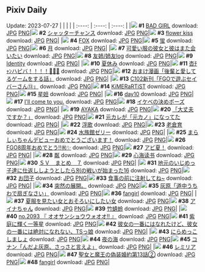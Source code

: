## Pixiv Daily
Update: 2023-07-27
|      |      |      |
| :----: | :----: | :----: |
|![](https://pixiv.microyu.workers.dev/c/240x480/img-master/img/2023/07/25/00/03/25/110211113_p0_master1200.jpg) **#1** [BAD GIRL](https://www.pixiv.net/artworks/110211113) download: [JPG](https://pixiv.microyu.workers.dev/img-original/img/2023/07/25/00/03/25/110211113_p0.jpg) [PNG](https://pixiv.microyu.workers.dev/img-original/img/2023/07/25/00/03/25/110211113_p0.png)|![](https://pixiv.microyu.workers.dev/c/240x480/img-master/img/2023/07/25/06/00/06/110216890_p0_master1200.jpg) **#2** [シャッターチャンス](https://www.pixiv.net/artworks/110216890) download: [JPG](https://pixiv.microyu.workers.dev/img-original/img/2023/07/25/06/00/06/110216890_p0.jpg) [PNG](https://pixiv.microyu.workers.dev/img-original/img/2023/07/25/06/00/06/110216890_p0.png)|![](https://pixiv.microyu.workers.dev/c/240x480/img-master/img/2023/07/25/00/00/56/110210902_p0_master1200.jpg) **#3** [flower kiss](https://www.pixiv.net/artworks/110210902) download: [JPG](https://pixiv.microyu.workers.dev/img-original/img/2023/07/25/00/00/56/110210902_p0.jpg) [PNG](https://pixiv.microyu.workers.dev/img-original/img/2023/07/25/00/00/56/110210902_p0.png)|
|![](https://pixiv.microyu.workers.dev/c/240x480/img-master/img/2023/07/26/00/00/56/110238304_p0_master1200.jpg) **#4** [FOX](https://www.pixiv.net/artworks/110238304) download: [JPG](https://pixiv.microyu.workers.dev/img-original/img/2023/07/26/00/00/56/110238304_p0.jpg) [PNG](https://pixiv.microyu.workers.dev/img-original/img/2023/07/26/00/00/56/110238304_p0.png)|![](https://pixiv.microyu.workers.dev/c/240x480/img-master/img/2023/07/25/00/00/18/110210803_p0_master1200.jpg) **#5** [蛍](https://www.pixiv.net/artworks/110210803) download: [JPG](https://pixiv.microyu.workers.dev/img-original/img/2023/07/25/00/00/18/110210803_p0.jpg) [PNG](https://pixiv.microyu.workers.dev/img-original/img/2023/07/25/00/00/18/110210803_p0.png)|![](https://pixiv.microyu.workers.dev/c/240x480/img-master/img/2023/07/26/00/01/14/110238346_p0_master1200.jpg) **#6** [月](https://www.pixiv.net/artworks/110238346) download: [JPG](https://pixiv.microyu.workers.dev/img-original/img/2023/07/26/00/01/14/110238346_p0.jpg) [PNG](https://pixiv.microyu.workers.dev/img-original/img/2023/07/26/00/01/14/110238346_p0.png)|
|![](https://pixiv.microyu.workers.dev/c/240x480/img-master/img/2023/07/26/18/01/17/110255406_p0_master1200.jpg) **#7** [可愛い服の彼女と彼はまた会いたい](https://www.pixiv.net/artworks/110255406) download: [JPG](https://pixiv.microyu.workers.dev/img-original/img/2023/07/26/18/01/17/110255406_p0.jpg) [PNG](https://pixiv.microyu.workers.dev/img-original/img/2023/07/26/18/01/17/110255406_p0.png)|![](https://pixiv.microyu.workers.dev/c/240x480/img-master/img/2023/07/26/18/49/12/110256540_p0_master1200.jpg) **#8** [友姉/姉友log](https://www.pixiv.net/artworks/110256540) download: [JPG](https://pixiv.microyu.workers.dev/img-original/img/2023/07/26/18/49/12/110256540_p0.jpg) [PNG](https://pixiv.microyu.workers.dev/img-original/img/2023/07/26/18/49/12/110256540_p0.png)|![](https://pixiv.microyu.workers.dev/c/240x480/img-master/img/2023/07/25/21/19/08/110233024_p0_master1200.jpg) **#9** [Identity](https://www.pixiv.net/artworks/110233024) download: [JPG](https://pixiv.microyu.workers.dev/img-original/img/2023/07/25/21/19/08/110233024_p0.jpg) [PNG](https://pixiv.microyu.workers.dev/img-original/img/2023/07/25/21/19/08/110233024_p0.png)|
|![](https://pixiv.microyu.workers.dev/c/240x480/img-master/img/2023/07/25/00/00/09/110210776_p0_master1200.jpg) **#10** [夏休み](https://www.pixiv.net/artworks/110210776) download: [JPG](https://pixiv.microyu.workers.dev/img-original/img/2023/07/25/00/00/09/110210776_p0.jpg) [PNG](https://pixiv.microyu.workers.dev/img-original/img/2023/07/25/00/00/09/110210776_p0.png)|![](https://pixiv.microyu.workers.dev/c/240x480/img-master/img/2023/07/26/00/00/04/110238134_p0_master1200.jpg) **#11** [杏ﾁｬﾝハピバ！！！！🎂🎉🌻](https://www.pixiv.net/artworks/110238134) download: [JPG](https://pixiv.microyu.workers.dev/img-original/img/2023/07/26/00/00/04/110238134_p0.jpg) [PNG](https://pixiv.microyu.workers.dev/img-original/img/2023/07/26/00/00/04/110238134_p0.png)|![](https://pixiv.microyu.workers.dev/c/240x480/img-master/img/2023/07/26/10/10/10/110247459_p0_master1200.jpg) **#12** [おまけ漫画「後輩と愛してるゲームをする話」](https://www.pixiv.net/artworks/110247459) download: [JPG](https://pixiv.microyu.workers.dev/img-original/img/2023/07/26/10/10/10/110247459_p0.jpg) [PNG](https://pixiv.microyu.workers.dev/img-original/img/2023/07/26/10/10/10/110247459_p0.png)|
|![](https://pixiv.microyu.workers.dev/c/240x480/img-master/img/2023/07/25/00/07/21/110211309_p0_master1200.jpg) **#13** [C102新刊「FGOで遊ぶセイバーさん⑬」](https://www.pixiv.net/artworks/110211309) download: [JPG](https://pixiv.microyu.workers.dev/img-original/img/2023/07/25/00/07/21/110211309_p0.jpg) [PNG](https://pixiv.microyu.workers.dev/img-original/img/2023/07/25/00/07/21/110211309_p0.png)|![](https://pixiv.microyu.workers.dev/c/240x480/img-master/img/2023/07/26/00/02/59/110238492_p0_master1200.jpg) **#14** [KiMERaRTiST](https://www.pixiv.net/artworks/110238492) download: [JPG](https://pixiv.microyu.workers.dev/img-original/img/2023/07/26/00/02/59/110238492_p0.jpg) [PNG](https://pixiv.microyu.workers.dev/img-original/img/2023/07/26/00/02/59/110238492_p0.png)|![](https://pixiv.microyu.workers.dev/c/240x480/img-master/img/2023/07/26/00/44/56/110239908_p0_master1200.jpg) **#15** [星妲](https://www.pixiv.net/artworks/110239908) download: [JPG](https://pixiv.microyu.workers.dev/img-original/img/2023/07/26/00/44/56/110239908_p0.jpg) [PNG](https://pixiv.microyu.workers.dev/img-original/img/2023/07/26/00/44/56/110239908_p0.png)|
|![](https://pixiv.microyu.workers.dev/c/240x480/img-master/img/2023/07/26/02/18/31/110241823_p0_master1200.jpg) **#16** [day10](https://www.pixiv.net/artworks/110241823) download: [JPG](https://pixiv.microyu.workers.dev/img-original/img/2023/07/26/02/18/31/110241823_p0.jpg) [PNG](https://pixiv.microyu.workers.dev/img-original/img/2023/07/26/02/18/31/110241823_p0.png)|![](https://pixiv.microyu.workers.dev/c/240x480/img-master/img/2023/07/26/14/32/23/110251504_p0_master1200.jpg) **#17** [I'll come to you.](https://www.pixiv.net/artworks/110251504) download: [JPG](https://pixiv.microyu.workers.dev/img-original/img/2023/07/26/14/32/23/110251504_p0.jpg) [PNG](https://pixiv.microyu.workers.dev/img-original/img/2023/07/26/14/32/23/110251504_p0.png)|![](https://pixiv.microyu.workers.dev/c/240x480/img-master/img/2023/07/25/00/00/42/110210864_p0_master1200.jpg) **#18** [イケベの決めポーズ](https://www.pixiv.net/artworks/110210864) download: [JPG](https://pixiv.microyu.workers.dev/img-original/img/2023/07/25/00/00/42/110210864_p0.jpg) [PNG](https://pixiv.microyu.workers.dev/img-original/img/2023/07/25/00/00/42/110210864_p0.png)|
|![](https://pixiv.microyu.workers.dev/c/240x480/img-master/img/2023/07/25/00/00/58/110210909_p0_master1200.jpg) **#19** [AYAKA](https://www.pixiv.net/artworks/110210909) download: [JPG](https://pixiv.microyu.workers.dev/img-original/img/2023/07/25/00/00/58/110210909_p0.jpg) [PNG](https://pixiv.microyu.workers.dev/img-original/img/2023/07/25/00/00/58/110210909_p0.png)|![](https://pixiv.microyu.workers.dev/c/240x480/img-master/img/2023/07/25/00/00/59/110210917_p0_master1200.jpg) **#20** [「大丈夫ですか？」](https://www.pixiv.net/artworks/110210917) download: [JPG](https://pixiv.microyu.workers.dev/img-original/img/2023/07/25/00/00/59/110210917_p0.jpg) [PNG](https://pixiv.microyu.workers.dev/img-original/img/2023/07/25/00/00/59/110210917_p0.png)|![](https://pixiv.microyu.workers.dev/c/240x480/img-master/img/2023/07/26/18/14/54/110255716_p0_master1200.jpg) **#21** [元カレが「元カノ」になってた](https://www.pixiv.net/artworks/110255716) download: [JPG](https://pixiv.microyu.workers.dev/img-original/img/2023/07/26/18/14/54/110255716_p0.jpg) [PNG](https://pixiv.microyu.workers.dev/img-original/img/2023/07/26/18/14/54/110255716_p0.png)|
|![](https://pixiv.microyu.workers.dev/c/240x480/img-master/img/2023/07/25/18/49/25/110228884_p0_master1200.jpg) **#22** [浮歌](https://www.pixiv.net/artworks/110228884) download: [JPG](https://pixiv.microyu.workers.dev/img-original/img/2023/07/25/18/49/25/110228884_p0.jpg) [PNG](https://pixiv.microyu.workers.dev/img-original/img/2023/07/25/18/49/25/110228884_p0.png)|![](https://pixiv.microyu.workers.dev/c/240x480/img-master/img/2023/07/26/00/00/39/110238259_p0_master1200.jpg) **#23** [老倉育](https://www.pixiv.net/artworks/110238259) download: [JPG](https://pixiv.microyu.workers.dev/img-original/img/2023/07/26/00/00/39/110238259_p0.jpg) [PNG](https://pixiv.microyu.workers.dev/img-original/img/2023/07/26/00/00/39/110238259_p0.png)|![](https://pixiv.microyu.workers.dev/c/240x480/img-master/img/2023/07/26/20/32/14/110259197_p0_master1200.jpg) **#24** [水族館ゼリー](https://www.pixiv.net/artworks/110259197) download: [JPG](https://pixiv.microyu.workers.dev/img-original/img/2023/07/26/20/32/14/110259197_p0.jpg) [PNG](https://pixiv.microyu.workers.dev/img-original/img/2023/07/26/20/32/14/110259197_p0.png)|
|![](https://pixiv.microyu.workers.dev/c/240x480/img-master/img/2023/07/25/00/01/21/110210958_p0_master1200.jpg) **#25** [まらしぃちゃんデビューおめでとうございます！](https://www.pixiv.net/artworks/110210958) download: [JPG](https://pixiv.microyu.workers.dev/img-original/img/2023/07/25/00/01/21/110210958_p0.jpg) [PNG](https://pixiv.microyu.workers.dev/img-original/img/2023/07/25/00/01/21/110210958_p0.png)|![](https://pixiv.microyu.workers.dev/c/240x480/img-master/img/2023/07/26/08/50/59/110246453_p0_master1200.jpg) **#26** [FGO8周年おめでとう‼️㊗️✨](https://www.pixiv.net/artworks/110246453) download: [JPG](https://pixiv.microyu.workers.dev/img-original/img/2023/07/26/08/50/59/110246453_p0.jpg) [PNG](https://pixiv.microyu.workers.dev/img-original/img/2023/07/26/08/50/59/110246453_p0.png)|![](https://pixiv.microyu.workers.dev/c/240x480/img-master/img/2023/07/26/00/29/25/110239446_p0_master1200.jpg) **#27** [アビ夏！](https://www.pixiv.net/artworks/110239446) download: [JPG](https://pixiv.microyu.workers.dev/img-original/img/2023/07/26/00/29/25/110239446_p0.jpg) [PNG](https://pixiv.microyu.workers.dev/img-original/img/2023/07/26/00/29/25/110239446_p0.png)|
|![](https://pixiv.microyu.workers.dev/c/240x480/img-master/img/2023/07/25/11/27/34/110221098_p0_master1200.jpg) **#28** [粼](https://www.pixiv.net/artworks/110221098) download: [JPG](https://pixiv.microyu.workers.dev/img-original/img/2023/07/25/11/27/34/110221098_p0.jpg) [PNG](https://pixiv.microyu.workers.dev/img-original/img/2023/07/25/11/27/34/110221098_p0.png)|![](https://pixiv.microyu.workers.dev/c/240x480/img-master/img/2023/07/25/20/16/07/110231170_p0_master1200.jpg) **#29** [心海读书](https://www.pixiv.net/artworks/110231170) download: [JPG](https://pixiv.microyu.workers.dev/img-original/img/2023/07/25/20/16/07/110231170_p0.jpg) [PNG](https://pixiv.microyu.workers.dev/img-original/img/2023/07/25/20/16/07/110231170_p0.png)|![](https://pixiv.microyu.workers.dev/c/240x480/img-master/img/2023/07/25/00/08/25/110211343_p0_master1200.jpg) **#30** [ＳＶ　まとめ　７](https://www.pixiv.net/artworks/110211343) download: [JPG](https://pixiv.microyu.workers.dev/img-original/img/2023/07/25/00/08/25/110211343_p0.jpg) [PNG](https://pixiv.microyu.workers.dev/img-original/img/2023/07/25/00/08/25/110211343_p0.png)|
|![](https://pixiv.microyu.workers.dev/c/240x480/img-master/img/2023/07/25/11/02/55/110220784_p0_master1200.jpg) **#31** [地元のいじめっ子達に仕返ししようとしたら別の戦いが始まった16](https://www.pixiv.net/artworks/110220784) download: [JPG](https://pixiv.microyu.workers.dev/img-original/img/2023/07/25/11/02/55/110220784_p0.jpg) [PNG](https://pixiv.microyu.workers.dev/img-original/img/2023/07/25/11/02/55/110220784_p0.png)|![](https://pixiv.microyu.workers.dev/c/240x480/img-master/img/2023/07/25/00/21/49/110211750_p0_master1200.jpg) **#32** [お団子](https://www.pixiv.net/artworks/110211750) download: [JPG](https://pixiv.microyu.workers.dev/img-original/img/2023/07/25/00/21/49/110211750_p0.jpg) [PNG](https://pixiv.microyu.workers.dev/img-original/img/2023/07/25/00/21/49/110211750_p0.png)|![](https://pixiv.microyu.workers.dev/c/240x480/img-master/img/2023/07/26/01/58/22/110241451_p0_master1200.jpg) **#33** [食事の前に注射してね~](https://www.pixiv.net/artworks/110241451) download: [JPG](https://pixiv.microyu.workers.dev/img-original/img/2023/07/26/01/58/22/110241451_p0.jpg) [PNG](https://pixiv.microyu.workers.dev/img-original/img/2023/07/26/01/58/22/110241451_p0.png)|
|![](https://pixiv.microyu.workers.dev/c/240x480/img-master/img/2023/07/25/22/24/07/110235020_p0_master1200.jpg) **#34** [突然の展開。](https://www.pixiv.net/artworks/110235020) download: [JPG](https://pixiv.microyu.workers.dev/img-original/img/2023/07/25/22/24/07/110235020_p0.jpg) [PNG](https://pixiv.microyu.workers.dev/img-original/img/2023/07/25/22/24/07/110235020_p0.png)|![](https://pixiv.microyu.workers.dev/c/240x480/img-master/img/2023/07/25/19/25/44/110229817_p0_master1200.jpg) **#35** [灰原「道中うちわで扇ぎなさい」](https://www.pixiv.net/artworks/110229817) download: [JPG](https://pixiv.microyu.workers.dev/img-original/img/2023/07/25/19/25/44/110229817_p0.jpg) [PNG](https://pixiv.microyu.workers.dev/img-original/img/2023/07/25/19/25/44/110229817_p0.png)|![](https://pixiv.microyu.workers.dev/c/240x480/img-master/img/2023/07/25/00/33/37/110212124_p0_master1200.jpg) **#36** [fangirl](https://www.pixiv.net/artworks/110212124) download: [JPG](https://pixiv.microyu.workers.dev/img-original/img/2023/07/25/00/33/37/110212124_p0.jpg) [PNG](https://pixiv.microyu.workers.dev/img-original/img/2023/07/25/00/33/37/110212124_p0.png)|
|![](https://pixiv.microyu.workers.dev/c/240x480/img-master/img/2023/07/25/19/00/14/110229181_p0_master1200.jpg) **#37** [夏服を見たい女とおそろいにしたい女](https://www.pixiv.net/artworks/110229181) download: [JPG](https://pixiv.microyu.workers.dev/img-original/img/2023/07/25/19/00/14/110229181_p0.jpg) [PNG](https://pixiv.microyu.workers.dev/img-original/img/2023/07/25/19/00/14/110229181_p0.png)|![](https://pixiv.microyu.workers.dev/c/240x480/img-master/img/2023/07/25/00/08/56/110211360_p0_master1200.jpg) **#38** [アイナちゃん](https://www.pixiv.net/artworks/110211360) download: [JPG](https://pixiv.microyu.workers.dev/img-original/img/2023/07/25/00/08/56/110211360_p0.jpg) [PNG](https://pixiv.microyu.workers.dev/img-original/img/2023/07/25/00/08/56/110211360_p0.png)|![](https://pixiv.microyu.workers.dev/c/240x480/img-master/img/2023/07/25/00/07/01/110211298_p0_master1200.jpg) **#39** [竹蜻蛉](https://www.pixiv.net/artworks/110211298) download: [JPG](https://pixiv.microyu.workers.dev/img-original/img/2023/07/25/00/07/01/110211298_p0.jpg) [PNG](https://pixiv.microyu.workers.dev/img-original/img/2023/07/25/00/07/01/110211298_p0.png)|
|![](https://pixiv.microyu.workers.dev/c/240x480/img-master/img/2023/07/26/00/12/01/110238879_p0_master1200.jpg) **#40** [no.2093 『 オオサンショウウォオオ!! 』](https://www.pixiv.net/artworks/110238879) download: [JPG](https://pixiv.microyu.workers.dev/img-original/img/2023/07/26/00/12/01/110238879_p0.jpg) [PNG](https://pixiv.microyu.workers.dev/img-original/img/2023/07/26/00/12/01/110238879_p0.png)|![](https://pixiv.microyu.workers.dev/c/240x480/img-master/img/2023/07/25/20/00/15/110230728_p0_master1200.jpg) **#41** [紫庭に輝く一等星](https://www.pixiv.net/artworks/110230728) download: [JPG](https://pixiv.microyu.workers.dev/img-original/img/2023/07/25/20/00/15/110230728_p0.jpg) [PNG](https://pixiv.microyu.workers.dev/img-original/img/2023/07/25/20/00/15/110230728_p0.png)|![](https://pixiv.microyu.workers.dev/c/240x480/img-master/img/2023/07/25/00/06/01/110211252_p0_master1200.jpg) **#42** [彼女の一番にはなれたけど、彼女の一番には絶対になれない、TSっ娘](https://www.pixiv.net/artworks/110211252) download: [JPG](https://pixiv.microyu.workers.dev/img-original/img/2023/07/25/00/06/01/110211252_p0.jpg) [PNG](https://pixiv.microyu.workers.dev/img-original/img/2023/07/25/00/06/01/110211252_p0.png)|
|![](https://pixiv.microyu.workers.dev/c/240x480/img-master/img/2023/07/25/20/54/12/110232228_p0_master1200.jpg) **#43** [にらめっこしましょ](https://www.pixiv.net/artworks/110232228) download: [JPG](https://pixiv.microyu.workers.dev/img-original/img/2023/07/25/20/54/12/110232228_p0.jpg) [PNG](https://pixiv.microyu.workers.dev/img-original/img/2023/07/25/20/54/12/110232228_p0.png)|![](https://pixiv.microyu.workers.dev/c/240x480/img-master/img/2023/07/25/07/55/39/110218390_p0_master1200.jpg) **#44** [夜の海](https://www.pixiv.net/artworks/110218390) download: [JPG](https://pixiv.microyu.workers.dev/img-original/img/2023/07/25/07/55/39/110218390_p0.jpg) [PNG](https://pixiv.microyu.workers.dev/img-original/img/2023/07/25/07/55/39/110218390_p0.png)|![](https://pixiv.microyu.workers.dev/c/240x480/img-master/img/2023/07/26/12/00/14/110248958_p0_master1200.jpg) **#45** [コナン「んだよ灰原、さっさと言えよ」](https://www.pixiv.net/artworks/110248958) download: [JPG](https://pixiv.microyu.workers.dev/img-original/img/2023/07/26/12/00/14/110248958_p0.jpg) [PNG](https://pixiv.microyu.workers.dev/img-original/img/2023/07/26/12/00/14/110248958_p0.png)|
|![](https://pixiv.microyu.workers.dev/c/240x480/img-master/img/2023/07/25/00/00/53/110210891_p0_master1200.jpg) **#46** [レミリア](https://www.pixiv.net/artworks/110210891) download: [JPG](https://pixiv.microyu.workers.dev/img-original/img/2023/07/25/00/00/53/110210891_p0.jpg) [PNG](https://pixiv.microyu.workers.dev/img-original/img/2023/07/25/00/00/53/110210891_p0.png)|![](https://pixiv.microyu.workers.dev/c/240x480/img-master/img/2023/07/26/18/00/44/110255372_p0_master1200.jpg) **#47** [聖女と魔王の偽装婚約第13話②](https://www.pixiv.net/artworks/110255372) download: [JPG](https://pixiv.microyu.workers.dev/img-original/img/2023/07/26/18/00/44/110255372_p0.jpg) [PNG](https://pixiv.microyu.workers.dev/img-original/img/2023/07/26/18/00/44/110255372_p0.png)|![](https://pixiv.microyu.workers.dev/c/240x480/img-master/img/2023/07/25/00/32/43/110212096_p0_master1200.jpg) **#48** [fangirl](https://www.pixiv.net/artworks/110212096) download: [JPG](https://pixiv.microyu.workers.dev/img-original/img/2023/07/25/00/32/43/110212096_p0.jpg) [PNG](https://pixiv.microyu.workers.dev/img-original/img/2023/07/25/00/32/43/110212096_p0.png)|
